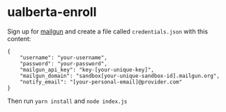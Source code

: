 # ualberta-enroll

Sign up for [mailgun](mailgun.com) and create a file
called `credentials.json` with this content:

```
{
    "username": "your-username",
    "password": "your-password",
    "mailgun_api_key": "key-[your-unique-key]",
    "mailgun_domain": "sandbox[your-unique-sandbox-id].mailgun.org",
    "notify_email": "[your-personal-email]@provider.com"
}
```

Then run `yarn install` and `node index.js`
